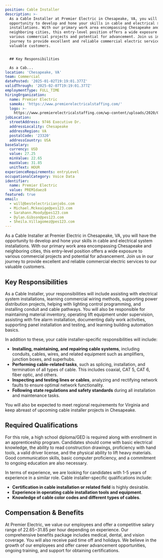 ```yaml
---
position: Cable Installer
description: >-
  As a Cable Installer at Premier Electric in Chesapeake, VA, you will have the
  opportunity to develop and hone your skills in cable and electrical system
  installations. With our primary work area encompassing Chesapeake and
  neighboring cities, this entry-level position offers a wide exposure to
  various commercial projects and potential for advancement. Join us in our
  journey to provide excellent and reliable commercial electric services to our
  valuable customers.


  ## Key Responsibilities

  As a Cab...
location: 'Chesapeake, VA'
team: Commercial
datePosted: '2025-01-02T19:19:01.377Z'
validThrough: '2025-02-07T19:19:01.377Z'
employmentType: FULL_TIME
hiringOrganization:
  name: Premier Electric
  sameAs: 'https://www.premierelectricalstaffing.com/'
  logo: >-
    https://www.premierelectricalstaffing.com/wp-content/uploads/2020/05/Premier-Electrical-Staffing-logo.png
jobLocation:
  streetAddress: 9746 Executive Dr.
  addressLocality: Chesapeake
  addressRegion: VA
  postalCode: '23320'
  addressCountry: USA
baseSalary:
  currency: USD
  value: 27.25
  minValue: 22.65
  maxValue: 31.85
  unitText: HOUR
experienceRequirements: entryLevel
occupationalCategory: Voice Data
identifier:
  name: Premier Electric
  value: PREM1daez8
featured: true
email:
  - will@bestelectricianjobs.com
  - Michael.Mckeaige@pes123.com
  - Sarahann.Moody@pes123.com
  - Dylan.Gibson@pes123.com
  - Sheila.Villagomez@pes123.com
---
```




As a Cable Installer at Premier Electric in Chesapeake, VA, you will have the opportunity to develop and hone your skills in cable and electrical system installations. With our primary work area encompassing Chesapeake and neighboring cities, this entry-level position offers a wide exposure to various commercial projects and potential for advancement. Join us in our journey to provide excellent and reliable commercial electric services to our valuable customers.

## Key Responsibilities
As a Cable Installer, your responsibilities will include assisting with electrical system installations, learning commercial wiring methods, supporting power distribution projects, helping with lighting control programming, and installing conduit and cable pathways. You will also be responsible for maintaining material inventory, operating lift equipment under supervision, assisting with fire alarm installation, documenting daily work activities, supporting panel installation and testing, and learning building automation basics.

In addition to these, your cable installer-specific responsibilities will include:

- **Installing, maintaining, and repairing cable systems**, including conduits, cables, wires, and related equipment such as amplifiers, junction boxes, and superhubs.
- **Performing cable-related tasks**, such as splicing, installation, and termination of all types of cable. This includes coaxial, CAT 5, CAT 6, fiber optic, and others.
- **Inspecting and testing lines or cables**, analyzing and rectifying network faults to ensure optimal network functionality.
- **Following state regulations and safety standards** during all installation and maintenance tasks.

You will also be expected to meet regional requirements for Virginia and keep abreast of upcoming cable installer projects in Chesapeake.

## Required Qualifications
For this role, a high school diploma/GED is required along with enrollment in an apprenticeship program. Candidates should come with basic electrical knowledge, the ability to read construction drawings, proficiency with hand tools, a valid driver license, and the physical ability to lift heavy materials. Good communication skills, basic computer proficiency, and a commitment to ongoing education are also necessary. 

In terms of experience, we are looking for candidates with 1-5 years of experience in a similar role. Cable installer-specific qualifications include:

- **Certification in cable installation or related field** is highly desirable.
- **Experience in operating cable installation tools and equipment**.
- **Knowledge of cable color codes and different types of cables**.

## Compensation & Benefits
At Premier Electric, we value our employees and offer a competitive salary range of $22.65-$31.85 per hour depending on experience. Our comprehensive benefits package includes medical, dental, and vision coverage. You will also receive paid time off and holidays. We believe in the growth of our employees and offer career advancement opportunities, ongoing training, and support for obtaining certifications.
